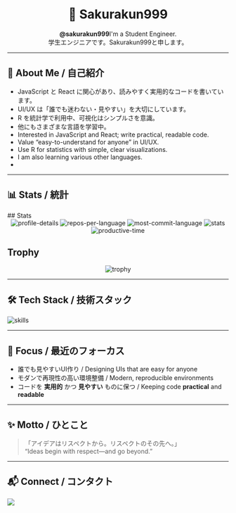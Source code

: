 <!-- =========================
    🌸 Welcome / ようこそ
========================= -->
<div align="center">
  <h1>🌸 Sakurakun999</h1>
  <p>
    <strong>@sakurakun999</strong>I'm a Student Engineer.<br />
    学生エンジニアです。Sakurakun999と申します。
  </p>
</div>

---

## 👋 About Me / 自己紹介
- JavaScript と React に関心があり、読みやすく実用的なコードを書いています。  
- UI/UX は「誰でも迷わない・見やすい」を大切にしています。  
- R を統計学で利用中、可視化はシンプルさを意識。
- 他にもさまざまな言語を学習中。
- Interested in JavaScript and React; write practical, readable code.  
- Value “easy-to-understand for anyone” in UI/UX.  
- Use R for statistics with simple, clear visualizations.
- I am also learning various other languages.
- 

---

## 📊 Stats / 統計
<!-- GitHub Stats -->## Stats
<div align="center">

  <img src="https://github-profile-summary-cards.vercel.app/api/cards/profile-details?username=sakurakun999&theme=transparent" alt="profile-details" />

  <img src="https://github-profile-summary-cards.vercel.app/api/cards/repos-per-language?username=sakurakun999&theme=transparent" alt="repos-per-language" />
  <img src="https://github-profile-summary-cards.vercel.app/api/cards/most-commit-language?username=sakurakun999&theme=transparent" alt="most-commit-language" />

  <img src="https://github-profile-summary-cards.vercel.app/api/cards/stats?username=sakurakun999&theme=transparent" alt="stats" />
  <img src="https://github-profile-summary-cards.vercel.app/api/cards/productive-time?username=sakurakun999&theme=transparent&utcOffset=9" alt="productive-time" />

</div>

## Trophy
<div align="center">

  <img src="https://github-profile-trophy.vercel.app/?username=sakurakun999&theme=gruvbox&margin-w=8&margin-h=8" alt="trophy" />

</div>


---

## 🛠 Tech Stack / 技術スタック
<!-- Skill Icons (simple, unified height) -->
<p>
<img src="https://skillicons.dev/icons?i=js,react,html,css,r,cloudflare,github,python,ruby&perline=10" alt="skills" />
</p>

---

## 🎯 Focus / 最近のフォーカス
- 誰でも見やすいUI作り / Designing UIs that are easy for anyone  
- モダンで再現性の高い環境整備 / Modern, reproducible environments  
- コードを <strong>実用的</strong> かつ <strong>見やすい</strong> ものに保つ / Keeping code <strong>practical</strong> and <strong>readable</strong>  

---

## ✨ Motto / ひとこと
> 「アイデアはリスペクトから。リスペクトのその先へ。」  
> “Ideas begin with respect—and go beyond.”

---

## 📬 Connect / コンタクト
<p>
  <a href="https://github.com/sakurakun999">
    <img src="https://img.shields.io/badge/GitHub-@sakurakun999-181717?logo=github&style=flat" />
  </a>
  <!-- ほかにZennやQiita等があれば追記 -->
</p>

